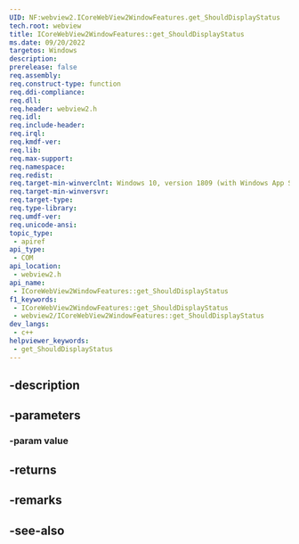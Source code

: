 ```yaml
---
UID: NF:webview2.ICoreWebView2WindowFeatures.get_ShouldDisplayStatus
tech.root: webview
title: ICoreWebView2WindowFeatures::get_ShouldDisplayStatus
ms.date: 09/20/2022
targetos: Windows
description: 
prerelease: false
req.assembly: 
req.construct-type: function
req.ddi-compliance: 
req.dll: 
req.header: webview2.h
req.idl: 
req.include-header: 
req.irql: 
req.kmdf-ver: 
req.lib: 
req.max-support: 
req.namespace: 
req.redist: 
req.target-min-winverclnt: Windows 10, version 1809 (with Windows App SDK 1.1 or later)
req.target-min-winversvr: 
req.target-type: 
req.type-library: 
req.umdf-ver: 
req.unicode-ansi: 
topic_type:
 - apiref
api_type:
 - COM
api_location:
 - webview2.h
api_name:
 - ICoreWebView2WindowFeatures::get_ShouldDisplayStatus
f1_keywords:
 - ICoreWebView2WindowFeatures::get_ShouldDisplayStatus
 - webview2/ICoreWebView2WindowFeatures::get_ShouldDisplayStatus
dev_langs:
 - c++
helpviewer_keywords:
 - get_ShouldDisplayStatus
---
```


## -description

## -parameters

### -param value

## -returns

## -remarks

## -see-also

